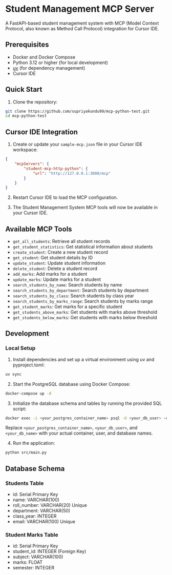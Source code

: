 # Student Management MCP Server

A FastAPI-based student management system with MCP (Model Context Protocol, also known as Method Call Protocol) integration for Cursor IDE.

## Prerequisites

- Docker and Docker Compose
- Python 3.12 or higher (for local development)
- [uv](https://github.com/astral-sh/uv) (for dependency management)
- Cursor IDE

## Quick Start

1. Clone the repository:
```bash
git clone https://github.com/supriyakundu99/mcp-python-test.git
cd mcp-python-test
```

## Cursor IDE Integration

1. Create or update your `sample-mcp.json` file in your Cursor IDE workspace:
```json
{
    "mcpServers": {
        "student-mcp-http-python": {
            "url": "http://127.0.0.1:3000/mcp"
        }
    }
}
```

2. Restart Cursor IDE to load the MCP configuration.

3. The Student Management System MCP tools will now be available in your Cursor IDE.

## Available MCP Tools

- `get_all_students`: Retrieve all student records
- `get_student_statistics`: Get statistical information about students
- `create_student`: Create a new student record
- `get_student`: Get student details by ID
- `update_student`: Update student information
- `delete_student`: Delete a student record
- `add_marks`: Add marks for a student
- `update_marks`: Update marks for a student
- `search_students_by_name`: Search students by name
- `search_students_by_department`: Search students by department
- `search_students_by_class`: Search students by class year
- `search_students_by_marks_range`: Search students by marks range
- `get_student_marks`: Get marks for a specific student
- `get_students_above_marks`: Get students with marks above threshold
- `get_students_below_marks`: Get students with marks below threshold

## Development

### Local Setup

1. Install dependencies and set up a virtual environment using uv and pyproject.toml:
```bash
uv sync
```

2. Start the PostgreSQL database using Docker Compose:
```bash
docker-compose up -d
```

3. Initialize the database schema and tables by running the provided SQL script:
```bash
docker exec -i <your_postgres_container_name> psql -U <your_db_user> -d <your_db_name> < init.sql
```
Replace `<your_postgres_container_name>`, `<your_db_user>`, and `<your_db_name>` with your actual container, user, and database names.

4. Run the application:
```bash
python src/main.py
```

## Database Schema

### Students Table
- id: Serial Primary Key
- name: VARCHAR(100)
- roll_number: VARCHAR(20) Unique
- department: VARCHAR(50)
- class_year: INTEGER
- email: VARCHAR(100) Unique

### Student Marks Table
- id: Serial Primary Key
- student_id: INTEGER (Foreign Key)
- subject: VARCHAR(100)
- marks: FLOAT
- semester: INTEGER